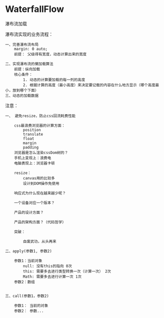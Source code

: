 # WaterfallFlow
瀑布流加载


瀑布流实现的业务流程：

	一、完善瀑布流布局
		margin: 0 auto;
		前提： 父级得有宽度，动态计算出来的宽度

	二、实现瀑布流的懒加载算法
		前提：纵向加载
		核心条件：
			1. 动态的计算要加载的每一列的高度
			2. 根据计算的高度（最小高度）来决定要记载的内容在什么地方显示（哪个高度最小，放到哪个下面）
	三、动态的加载数据

	





注意：

	一、 避免resize，防止css回流耗费性能

		css最浪费浏览器的计算方面：
			position
			translate
			float
			margin
			padding
		浏览器是怎么渲染cssDom树的？
		手机上变现上：浪费电
		电脑表现上：浏览器卡顿

		resize：
			canvas用的比较多
			设计到DOM操作免使用

		响应式为什么现在越来越少呢？

		一个设备对应一个版本？

		产品的设计方面？

		产品的架构方面？（代码哲学）

		突破：

			自废武功，从头再来

	二、apply(参数1, 参数2)

		参数1：当前对象
			null: 没有this的指向 0次
			this: 需要多去进行类型转换一次（计算一次） 2次
			Math: 需要多去进行计算一次 1次
		参数2：数组


	三、call(参数1，参数2)

		参数1： 当前的对象
		参数2： 参数...


